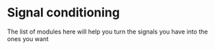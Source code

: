 # Signal conditioning

The list of modules here will help you turn the signals you have into the ones you want
